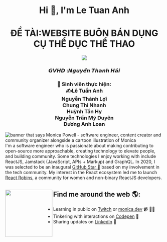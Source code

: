 <h1 align="center">Hi 👋, I'm Le Tuan Anh </h1>
<h1 align="center">ĐỀ TÀI:WEBSITE BUÔN BÁN DỤNG CỤ THỂ DỤC THỂ THAO</h1>
<p align="center"><img src="https://img.icons8.com/ios-glyphs/344/bench-press--v1.pnghttps://img.icons8.com/office/344/bench-press.png"></p>
<h3 align="center">𝙂𝙑𝙃𝘿 :𝙉𝙜𝙪𝙮𝙚̂̃𝙣 𝙏𝙝𝙖𝙣𝙝 𝙃𝙖̉𝙞</h3>
<h3 align="center">🌱 Sinh viên thực hiện:<br>✍Lê Tuấn Anh <br> Nguyễn Thành Lợi<br> Chung Thi Nhanh <br> Huỳnh Tấn Hy <br> Nguyễn Trần Mỹ Duyên <br> Dương Anh Loan
</h3>

<img src="https://raw.githubusercontent.com/M0nica/M0nica/master/gh-header-image-cropped.png" alt="banner that says Monica Powell - software engineer, content creator and community organizer alongside a cartoon illustration of Monica">
I'm a software engineer who is passionate about making contributing to open-source more approachable, creating technology to elevate people, and building community. Some technologies I enjoy working with include ReactJS, Jamstack (JavaScript, APIs + Markup) and GraphQL. In 2020, I was selected to be an inaugural <a href="https://stars.github.com/">GitHub Star 🌟</a> based on my involvement in the tech community.  My interest in the React ecosystem led me to launch <a href="https://www.reactrobins.com/">React Robins</a>, a community for women and non-binary ReactJS developers.


## Find me around the web 🌎: <a href="https://github.com/sponsors/M0nica"><img align="left" width="150" height="150" src="https://github.com/M0nica/M0nica/blob/main/octomonica/m0nica-octocat-rotating.gif?raw=true"></a>
- Learning in public on <a href="https://www.twitch.tv/blacktechdiva">Twitch</a> or <a href="https://www.monica.dev">monica.dev</a> 📹 ✍🏾
- Tinkering with interactions on <a href="https://codepen.io/m0nica"> Codepen</a> 🏓
- Sharing updates on <a href="https://www.linkedin.com/in/monicampowell/">LinkedIn</a> 💼

